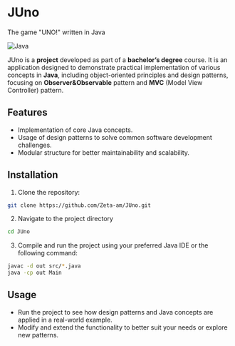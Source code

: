 # JUno

The game "UNO!" written in Java

![Java](https://img.shields.io/badge/Java-ED8B00?style=flat&logo=openjdk&logoColor=white)
 
JUno is a **project** developed as part of a **bachelor’s degree** course. It is an application designed to demonstrate practical implementation of various concepts in **Java**, including object-oriented principles and design patterns, focusing on **Observer&Observable** pattern and **MVC** (Model View Controller) pattern.


## Features 

- Implementation of core Java concepts.
- Usage of design patterns to solve common software development challenges.
- Modular structure for better maintainability and scalability.

## Installation

1. Clone the repository:
```bash
git clone https://github.com/Zeta-am/JUno.git
```

2. Navigate to the project directory
```bash
cd JUno
```

3. Compile and run the project using your preferred Java IDE or the following command:

```bash
javac -d out src/*.java
java -cp out Main
```

## Usage

- Run the project to see how design patterns and Java concepts are applied in a real-world example.
- Modify and extend the functionality to better suit your needs or explore new patterns.

